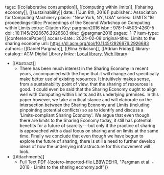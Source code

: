 tags:: [[collaborative consumption]], [[computing within limits]], [[sharing economy]], [[sustainability]]
date:: [[Jun 8th, 2016]]
publisher:: Association for Computing Machinery
place:: "New York, NY, USA"
series:: LIMITS '16
proceedings-title:: Proceedings of the Second Workshop on Computing within Limits
extra:: Citation Key: pargman2016
isbn:: 978-1-4503-4260-5
doi:: 10.1145/2926676.2926683
title:: @pargman2016
pages:: 1–7
item-type:: [[conferencePaper]]
access-date:: 2024-02-08
original-title:: Limits to the sharing economy
url:: https://dl.acm.org/doi/10.1145/2926676.2926683
authors:: [[Daniel Pargman]], [[Elina Eriksson]], [[Adrian Friday]]
library-catalog:: ACM Digital Library
links:: [Local library](zotero://select/groups/2386895/items/FQG49SNW), [Web library](https://www.zotero.org/groups/2386895/items/FQG49SNW)

- [[Abstract]]
	- There has been much interest in the Sharing Economy in recent years, accompanied with the hope that it will change and specifically make better use of existing resources. It intuitively makes sense, from a sustainability point of view, that the sharing of resources is good. It could even be said that the Sharing Economy ought to align well with Computing within Limits and its underlying premises. In this paper however, we take a critical stance and will elaborate on the intersection between the Sharing Economy and Limits (including pinpointing potential conflicts) so as to identify and discuss a 'Limits-compliant Sharing Economy'. We argue that even though there are limits to the Sharing Economy today, it still has potential benefits for a future of scarcity---but only if the practice of sharing is approached with a dual focus on sharing and on limits at the same time. Finally we conclude that even though we have begun to explore the future of sharing, there is still a need to further develop ideas of how the underlying infrastructure for this movement will look.
- [[Attachments]]
	- [Full Text PDF](https://dl.acm.org/doi/pdf/10.1145/2926676.2926683) {{zotero-imported-file LBBWDEHR, "Pargman et al. - 2016 - Limits to the sharing economy.pdf"}}